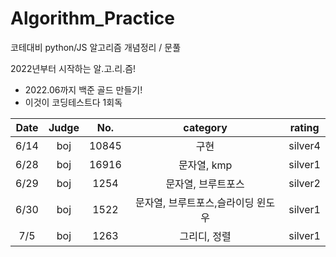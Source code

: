 # Algorithm_Practice
코테대비 python/JS 알고리즘 개념정리 / 문풀

2022년부터 시작하는 알.고.리.즘!


- 2022.06까지 백준 골드 만들기!
- 이것이 코딩테스트다 1회독

| Date |   Judge   | No. | category | rating |
| :---: | :-----: | :------: | :------: | :------: |
| 6/14 | boj | 10845 | 구현| silver4 |
| 6/28 | boj | 16916 | 문자열, kmp| silver1 |
| 6/29 | boj | 1254 | 문자열, 브루트포스| silver2 |
| 6/30 | boj | 1522 | 문자열, 브루트포스,슬라이딩 윈도우| silver1 |
| 7/5 | boj | 1263 | 그리디, 정렬| silver1 |
